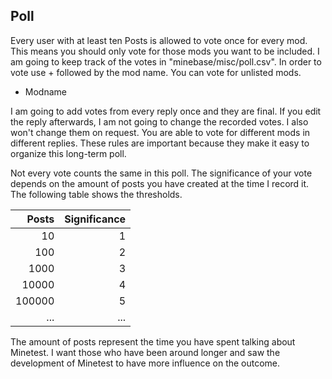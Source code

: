 Poll
----

Every user with at least ten Posts is allowed to vote once for every mod. This 
means you should only vote for those mods you want to be included. I am going 
to keep track of the votes in "minebase/misc/poll.csv". In order to vote use + 
followed by the mod name. You can vote for unlisted mods.
+ Modname

I am going to add votes from every reply once and they are final. If you edit 
the reply afterwards, I am not going to change the recorded votes. I also 
won't change them on request. You are able to vote for different mods in 
different replies.
These rules are important because they make it easy to organize this long-term
poll. 

Not every vote counts the same in this poll. The significance of your vote 
depends on the amount of posts you have created at the time I record it. The 
following table shows the thresholds.

Posts	| Significance
-------:|-------------:
10	| 1
100	| 2
1000	| 3
10000	| 4
100000	| 5
...	| ...

The amount of posts represent the time you have spent talking about Minetest.
I want those who have been around longer and saw the development of Minetest 
to have more influence on the outcome.

